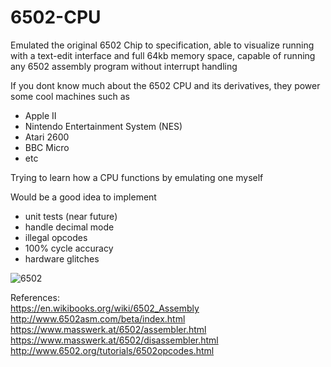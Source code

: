 # 6502-CPU
Emulated the original 6502 Chip to specification, able to visualize running with a text-edit interface and full 64kb memory space, capable of running any 6502 assembly program without interrupt handling

If you dont know much about the 6502 CPU and its derivatives, they power some cool machines such as 
  - Apple II
  - Nintendo Entertainment System (NES)
  - Atari 2600
  - BBC Micro
  - etc 


Trying to learn how a CPU functions by emulating one myself 

Would be a good idea to implement
  - unit tests (near future)
  - handle decimal mode
  - illegal opcodes
  - 100% cycle accuracy
  - hardware glitches 



![6502](https://github.com/yashbbb009/6502Emu/assets/165434548/89973291-c70f-4dc7-8551-6e576136b846)


References:<br>
https://en.wikibooks.org/wiki/6502_Assembly <br>
http://www.6502asm.com/beta/index.html <br>
https://www.masswerk.at/6502/assembler.html <br>
https://www.masswerk.at/6502/disassembler.html <br>
http://www.6502.org/tutorials/6502opcodes.html <br>
